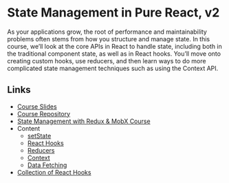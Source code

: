 # State Management in Pure React, v2

As your applications grow, the root of performance and maintainability problems often stems from how you structure and manage state. In this course, we’ll look at the core APIs in React to handle state, including both in the traditional component state, as well as in React hooks. You’ll move onto creating custom hooks, use reducers, and then learn ways to do more complicated state management techniques such as using the Context API.

## Links

- [Course Slides](https://speakerdeck.com/stevekinney/react-state)
- [Course Repository](https://github.com/FrontendMasters/pure-react-state-management)
- [State Management with Redux & MobX Course](https://frontendmasters.com/courses/redux-mobx/)
- Content
    - [setState](https://css-tricks.com/understanding-react-setstate/)
    - [React Hooks](https://css-tricks.com/intro-to-react-hooks/)
    - [Reducers](https://css-tricks.com/understanding-the-almighty-reducer/)
    - [Context](https://css-tricks.com/digging-into-react-context/)
    - [Data Fetching](https://css-tricks.com/using-data-in-react-with-the-fetch-api-and-axios/)
- [Collection of React Hooks](https://nikgraf.github.io/react-hooks/)
